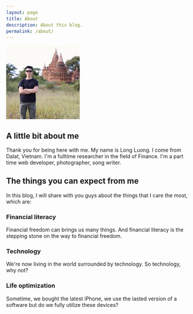 ```yaml
---
layout: page
title: About
description: About this blog.
permalink: /about/
---
```


<img class="img-rounded" src="/assets/img/uploads/profile.png" alt="Long Luong Profile picture" width="200">

## A little bit about me
Thank you for being here with me.
My name is Long Luong. I come from Dalat, Vietnam.
I'm a fulltime researcher in the field of Finance. I'm a part time web developer, photographer, song writer.

## The things you can expect from me
In this blog, I will share with you guys about the things that I care the most, which are:

### Financial literacy
Financial freedom can brings us many things. And financial literacy is the stepping stone on the way to financial freedom.

### Technology
We're now living in the world surrounded by technology. So technology, why not?

### Life optimization
Sometime, we bought the latest iPhone, we use the lasted version of a software but do we fully utilize these devices?
